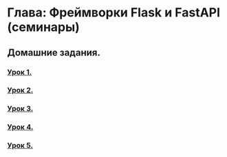 # Глава: Фреймворки Flask и FastAPI (семинары)
## Домашние задания.
 
### [Урок 1.](/Lesson01_HW)
### [Урок 2.](/Lesson02/HomeWork)
### [Урок 3.](/Lesson03/HomeWork)
### [Урок 4.](/Lesson04/Homework)
### [Урок 5.](/Lesson05/Homework)